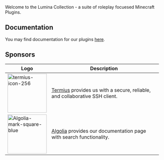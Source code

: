 Welcome to the Lumina Collection - a suite of roleplay focuesed Minecraft Plugins.

## Documentation
You may find documentation for our plugins [here](https://docs.luminacollection.com).

## Sponsors

| Logo | Description |
|------|-------------|
|<img width="128" height="128" alt="termius-icon-256" src="https://github.com/user-attachments/assets/c9644bf9-f008-4a60-a3ee-de3d074e9010" />|[Termius](https://termius.com/) provides us with a secure, reliable, and collaborative SSH client.|
|<img width="128" height="128" alt="Algolia-mark-square-blue" src="https://github.com/user-attachments/assets/4fc2fa18-dc9c-43b0-b196-39e0629ff41b" />|[Algolia](https://www.algolia.com/) provides our documentation page with search functionality.

